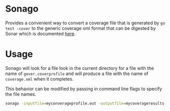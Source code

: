 # Sonago
Provides a convenient way to convert a coverage file that is generated by `go test -cover` to
the generic coverage xml format that can be digested by Sonar which is documented [here](https://docs.sonarqube.org/display/SONAR/Generic+Test+Data).


# Usage
Sonago will look for a file look in the current directory for a file with the name of `gover.coverprofile` and will produce a file with the name of `coverage.xml` when it completes.

This behavior can be modified by passing in command line flags to specify the file names.

```bash
sonago -inputfile=myconverageprofile.out -outputfile=mycoverageresults.xml
```



